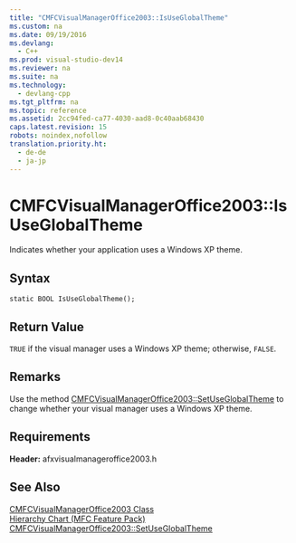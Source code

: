 ```yaml
---
title: "CMFCVisualManagerOffice2003::IsUseGlobalTheme"
ms.custom: na
ms.date: 09/19/2016
ms.devlang: 
  - C++
ms.prod: visual-studio-dev14
ms.reviewer: na
ms.suite: na
ms.technology: 
  - devlang-cpp
ms.tgt_pltfrm: na
ms.topic: reference
ms.assetid: 2cc94fed-ca77-4030-aad8-0c40aab68430
caps.latest.revision: 15
robots: noindex,nofollow
translation.priority.ht: 
  - de-de
  - ja-jp
---
```

# CMFCVisualManagerOffice2003::IsUseGlobalTheme
Indicates whether your application uses a Windows XP theme.  
  
## Syntax  
  
```  
static BOOL IsUseGlobalTheme();  
```  
  
## Return Value  
 `TRUE` if the visual manager uses a Windows XP theme; otherwise, `FALSE`.  
  
## Remarks  
 Use the method [CMFCVisualManagerOffice2003::SetUseGlobalTheme](../vs140/CMFCVisualManagerOffice2003--SetUseGlobalTheme.md) to change whether your visual manager uses a Windows XP theme.  
  
## Requirements  
 **Header:** afxvisualmanageroffice2003.h  
  
## See Also  
 [CMFCVisualManagerOffice2003 Class](../vs140/CMFCVisualManagerOffice2003-Class.md)   
 [Hierarchy Chart (MFC Feature Pack)](../vs140/Hierarchy-Chart.md)   
 [CMFCVisualManagerOffice2003::SetUseGlobalTheme](../vs140/CMFCVisualManagerOffice2003--SetUseGlobalTheme.md)